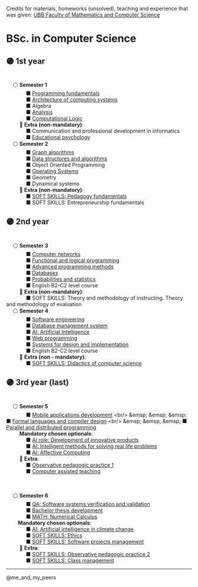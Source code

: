 Credits for materials, homeworks (unsolved), teaching and experience that was given: 
    [UBB Faculty of Mathematics and Computer Science](https://www.cs.ubbcluj.ro/en/)

# BSc. in Computer Science
##  🟣 1st year
<br/>  &emsp; ⚪ **Semester 1**
<br/> &emsp; &emsp; &emsp;  ■ [Programming fundamentals](https://github.com/bloo404/University-Projects/tree/main/Semester%201/Programming%20fundamentals)
<br/>  &emsp; &emsp; &emsp; ■ [Architecture of computing systems](https://github.com/bloo404/University-Projects/tree/main/Semester%201/Architecture%20of%20computing%20systems)
<br/>  &emsp; &emsp; &emsp; ■ Algebra
<br/>  &emsp; &emsp; &emsp; ■ [Analysis](https://github.com/bloo404/University-Projects/tree/main/Semester%201/Analysis)
<br/>  &emsp; &emsp; &emsp; ■ [Computational Logic](https://github.com/bloo404/University-Projects/tree/main/Semester%201/Computational%20logic)
<br/> &emsp; &emsp; 🎡 **Extra (non-mandatory)**:
<br/>  &emsp; &emsp; &emsp; ■ Communication and professional development in informatics
<br/>  &emsp; &emsp; &emsp; ■ [Educational psychology](https://github.com/bloo404/University-Projects/tree/main/Semester%201/Educational%20psychology)
<br/>  &emsp; ⚪ **Semester 2**
<br/>  &emsp; &emsp; &emsp; ■ [Graph algorithms](https://github.com/bloo404/University-Projects/tree/main/Semester%202/Graph%20algorithms)
<br/>  &emsp; &emsp; &emsp; ■ [Data structures and algorithms](https://github.com/bloo404/University-Projects/tree/main/Semester%202/Data%20structures%20and%20algorithms)
<br/>  &emsp; &emsp; &emsp; ■ Object Oriented Programming
<br/>  &emsp; &emsp; &emsp; ■ [Operating Systems](https://github.com/bloo404/University-Projects/tree/main/Semester%202/Operating%20Systems)
<br/>  &emsp; &emsp; &emsp; ■ Geometry
<br/>  &emsp; &emsp; &emsp; ■ Dynamical systems
<br/> &emsp; &emsp; 🎡 **Extra (non-mandatory)**:
<br/>  &emsp; &emsp; &emsp; ■ [SOFT SKILLS: Pedagogy fundamentals](https://github.com/bloo404/University-Projects/tree/main/Semester%202/Pedagogy%20fundamentals)
<br/> &emsp; &emsp; &emsp; ■ SOFT SKILLS: Entrepreneurship fundamentals
## 🟣 2nd year
<br/>  &emsp; ⚪ **Semester 3**
<br/>  &emsp; &emsp; &emsp; ■ [Computer networks](https://github.com/bloo404/University-Projects/tree/main/Semester%203/Computer%20Networks)
<br/>  &emsp; &emsp; &emsp; ■ [Functional and logical programming](https://github.com/bloo404/University-Projects/tree/main/Semester%203/Functional%20and%20logical%20programming)
<br/>  &emsp; &emsp; &emsp; ■ [Advanced programming methods](https://github.com/bloo404/University-Projects/tree/main/Semester%203/Advanced%20programming%20methods)
<br/>  &emsp; &emsp; &emsp; ■ [Databases](https://github.com/bloo404/University-Projects/tree/main/Semester%203/Databases)
<br/>  &emsp; &emsp; &emsp; ■ [Probabilities and statistics](https://github.com/bloo404/University-Projects/tree/main/Semester%203/Probabilities%20and%20statistics)
<br/>  &emsp; &emsp; &emsp; ■ English B2-C2 level course
<br/> &emsp; &emsp; 🎡 **Extra (non-mandatory)**:
<br/> &emsp; &emsp; &emsp; ■ SOFT SKILLS: Theory and methodology of instructing. Theory and methodology of evaluation
<br/>  &emsp; ⚪ **Semester 4**
<br/> &emsp; &emsp; &emsp; ■ [Software engineering](https://github.com/bloo404/University-Projects/tree/main/Semester%204/Software%20Engineering)
<br/> &emsp; &emsp; &emsp; ■ [Database management system](https://github.com/bloo404/University-Projects/tree/main/Semester%204/Databases%20Management%20Systems)
<br/> &emsp; &emsp; &emsp; ■ [AI: Artificial Intelligence](https://github.com/bloo404/University-Projects/tree/main/Semester%204/Artificial%20Intelligence)
<br/> &emsp; &emsp; &emsp; ■ [Web programming](https://github.com/bloo404/University-Projects/tree/main/Semester%204/Web%20programming)
<br/> &emsp; &emsp; &emsp; ■ [Systems for design and implementation](https://github.com/bloo404/University-Projects/tree/main/Semester%204/System%20for%20design%20and%20implementation)
<br/>  &emsp; &emsp; &emsp; ■ English B2-C2 level course
<br/> &emsp; &emsp; 🎡 **Extra (non - mandatory)**:
<br/> &emsp; &emsp; &emsp; ■ [SOFT SKILLS: Didactics of computer science](https://github.com/bloo404/University-Projects/tree/main/Semester%204/Didactica%20Informaticii)

## 🟣 3rd year (last)
<br/>  &emsp; ⚪ **Semester 5**
<br/> &emsp; &emsp; &emsp; ■ [Mobile applications development]([https://github.com/bloo404/BBU_BSc_Computer-Science/tree/main](https://github.com/bloo404/BBU_BSc_Computer-Science/tree/main/Semester%205/Mobile%20app%20programming))
<br/> &emsp; &emsp; &emsp; ■ [Formal languages and compiler design]([https://github.com/bloo404/BBU_BSc_Computer-Science/tree/main](https://github.com/bloo404/BBU_BSc_Computer-Science/tree/main/Semester%205/Formal%20languages%20and%20compiler%20design))
<br/> &emsp; &emsp; &emsp; ■ [Parallel and distributed programming](https://github.com/bloo404/BBU_BSc_Computer-Science/tree/main/Semester%205/Parallel%20and%20distributed%20programming)
<br/> &emsp; &emsp; **Mandatory chosen optionals**:
<br/> &emsp; &emsp; &emsp; ■ [AI role: Development of innovative products]()
<br/> &emsp; &emsp; &emsp; ■ [AI: Intelligent methods for solving real life problems]()
<br/> &emsp; &emsp; &emsp; ■ [AI: Affective Computing]()
<br/> &emsp; &emsp; 🎡 **Extra**:
<br/> &emsp; &emsp; &emsp; ■ [Observative pedagogic practice 1](https://github.com/bloo404/BBU_BSc_Computer-Science/tree/main/Semester%205/Practica%20pedagogica%20observativa)
<br/> &emsp; &emsp; &emsp; ■ [Computer assisted teaching](https://github.com/bloo404/BBU_BSc_Computer-Science/tree/main/Semester%205/Instruire%20asistata%20de%20calculator)
<br/>  &emsp; 

<br/> &emsp; ⚪ **Semester 6**
<br/> &emsp; &emsp; &emsp; ■ [QA: Software systems verification and validation](https://github.com/bloo404/BBU_BSc_Computer-Science/tree/main/Semester%206/Software%20Systems%20Verification%20and%20Validation)
<br/> &emsp; &emsp; &emsp; ■ [Bachelor thesis development]()
<br/> &emsp; &emsp; &emsp; ■ [MATH: Numerical Calculus](https://github.com/bloo404/BBU_BSc_Computer-Science/tree/main/Semester%206/Numerical%20Calculus)
<br/> &emsp; &emsp;**Mandatory chosen optionals**:
<br/> &emsp; &emsp; &emsp; ■ [AI: Artificial intelligence in climate change](https://github.com/bloo404/BBU_BSc_Computer-Science/tree/main/Semester%206/Metode%20de%20Inteligenta%20Artificiala%20in%20Schimbarea%20Climatica)
<br/> &emsp; &emsp; &emsp; ■ [SOFT SKILLS: Ethics](https://github.com/bloo404/BBU_BSc_Computer-Science/tree/main/Semester%206/Etica)
<br/> &emsp; &emsp; &emsp; ■ [SOFT SKILLS: Software projects management](https://github.com/bloo404/BBU_BSc_Computer-Science/tree/main/Semester%206/Gestiunea%20proiectelor%20software)
<br/> &emsp; &emsp; 🎡 **Extra**:
<br/> &emsp; &emsp; &emsp; ■ [SOFT SKILLS: Observative pedagogic practice 2](https://github.com/bloo404/BBU_BSc_Computer-Science/tree/main/Semester%206/Practica%20pedagogica%202)
<br/> &emsp; &emsp; &emsp; ■ [SOFT SKILLS: Class management]()

------------------------------------------------------------------------------------------------------
@me_and_my_peers
